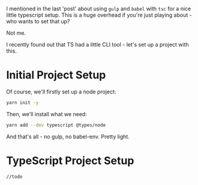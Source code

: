 I mentioned in the last 'post' about using `gulp` and `babel` with `tsc` for a nice little typescript setup. This is a huge overhead if you're just playing about - who wants to set that up?

Not me.

I recently found out that TS had a little CLI tool - let's set up a project with this.

# Initial Project Setup
Of course, we'll firstly set up a node project:

```zsh
yarn init -y
```

Then, we'll install what we need:
```zsh
yarn add --dev typescript @types/node
```

And that's all - no gulp, no babel-env. Pretty light. 

# TypeScript Project Setup

`//todo`
